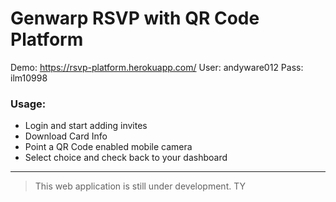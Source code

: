 # Genwarp RSVP with QR Code Platform

Demo: https://rsvp-platform.herokuapp.com/
User: andyware012
Pass: ilm10998

### Usage:
* Login and start adding invites
* Download Card Info
* Point a QR Code enabled mobile camera
* Select choice and check back to your dashboard
---
> This web application is still under development. TY

